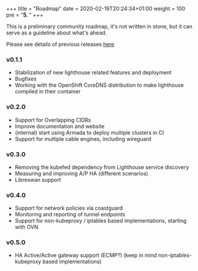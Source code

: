 +++
title = "Roadmap"
date = 2020-02-19T20:24:34+01:00
weight = 100
pre = "<b>5. </b>"
+++

This is a preliminary community roadmap, it's not written in stone, but it can serve
as a guideline about what's ahead.

Please see details of previous releases [here](../releases)

### v0.1.1

* Stabilization of new lighthouse related features and deployment
* Bugfixes
* Working with the OpenShift CoreDNS distribution to make lighthouse compiled in their container

### v0.2.0

* Support for Overlapping CIDRs
* Improve documentation and website
* (internal) start using Armada to deploy multiple clusters in CI
* Support for multiple cable engines, including wireguard

### v0.3.0

* Removing the kubefed dependency from Lighthouse service discovery
* Measuring and improving A/P HA (different scenarios)
* Libreswan support

### v0.4.0 

* Support for network policies via coastguard
* Monitoring and reporting of tunnel endpoints
* Support for non-kubeproxy / iptables based implementations, starting with OVN

### v0.5.0
* HA Active/Active gateway support (ECMP?) (keep in mind non-iptables-kubeproxy based implementations)



